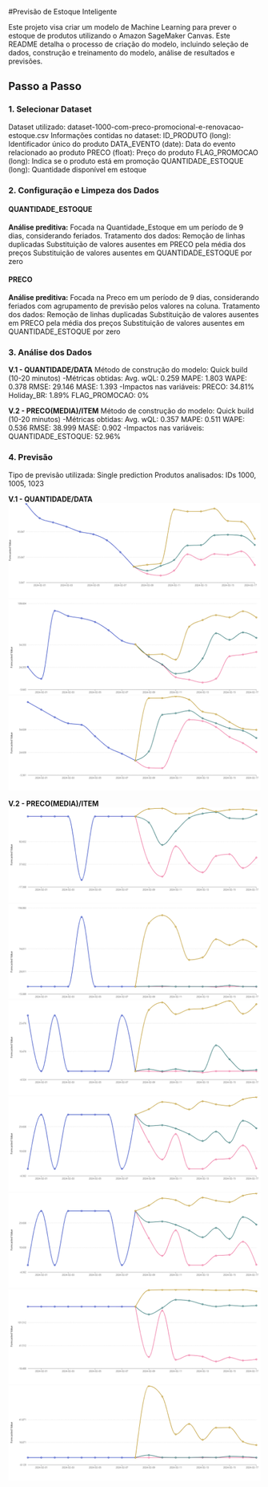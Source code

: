 #Previsão de Estoque Inteligente

Este projeto visa criar um modelo de Machine Learning para prever o estoque de produtos utilizando o Amazon SageMaker Canvas. Este README detalha o processo de criação do modelo, incluindo seleção de dados, construção e treinamento do modelo, análise de resultados e previsões.

## Passo a Passo

### 1. Selecionar Dataset

Dataset utilizado: dataset-1000-com-preco-promocional-e-renovacao-estoque.csv
Informações contidas no dataset:
ID_PRODUTO (long): Identificador único do produto
DATA_EVENTO (date): Data do evento relacionado ao produto
PRECO (float): Preço do produto
FLAG_PROMOCAO (long): Indica se o produto está em promoção
QUANTIDADE_ESTOQUE (long): Quantidade disponível em estoque

### 2. Configuração e Limpeza dos Dados

#### QUANTIDADE_ESTOQUE
**Análise preditiva:** Focada na Quantidade_Estoque em um período de 9 dias, considerando feriados.
Tratamento dos dados:
Remoção de linhas duplicadas
Substituição de valores ausentes em PRECO pela média dos preços
Substituição de valores ausentes em QUANTIDADE_ESTOQUE por zero

#### PRECO
**Análise preditiva:** Focada na Preco em um período de 9 dias, considerando feriados com agrupamento de previsão pelos valores na coluna.
Tratamento dos dados:
Remoção de linhas duplicadas
Substituição de valores ausentes em PRECO pela média dos preços
Substituição de valores ausentes em QUANTIDADE_ESTOQUE por zero

### 3. Análise dos Dados

**V.1 - QUANTIDADE/DATA**
Método de construção do modelo: Quick build (10-20 minutos)
-Métricas obtidas:
Avg. wQL: 0.259
MAPE: 1.803
WAPE: 0.378
RMSE: 29.146
MASE: 1.393
-Impactos nas variáveis:
PRECO: 34.81%
Holiday_BR: 1.89%
FLAG_PROMOCAO: 0%

**V.2 - PRECO(MEDIA)/ITEM**
Método de construção do modelo: Quick build (10-20 minutos)
-Métricas obtidas:
Avg. wQL: 0.357
MAPE: 0.511
WAPE: 0.536
RMSE: 38.999
MASE: 0.902
-Impactos nas variáveis:
QUANTIDADE_ESTOQUE: 52.96%

### 4. Previsão
Tipo de previsão utilizada: Single prediction
Produtos analisados: IDs 1000, 1005, 1023

**V.1 - QUANTIDADE/DATA**
<img src="img/single_prediction_resultsQTD (1).png">
<img src="img/single_prediction_resultsQTD (2).png">
<img src="img/single_prediction_resultsQTD (3).png">

**V.2 - PRECO(MEDIA)/ITEM**
<img src="img/single_prediction_resultsPRE.png">
<img src="img/single_prediction_resultsPRE (1).png">
<img src="img/single_prediction_resultsPRE (2).png">
<img src="img/single_prediction_resultsPRE (3).png">
<img src="img/single_prediction_resultsPRE (4).png">
<img src="img/single_prediction_resultsPRE (5).png">
<img src="img/single_prediction_resultsPRE (6).png">
